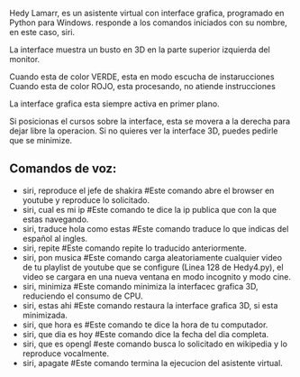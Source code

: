 Hedy Lamarr, es un asistente virtual con interface grafica, programado en Python para Windows.
responde a los comandos iniciados con su nombre, en este caso, siri.

La interface muestra un busto en 3D en la parte superior izquierda del monitor.

Cuando esta de color VERDE, esta en modo escucha de instarucciones
Cuando esta de color ROJO, esta procesando, no atiende instrucciones

La interface grafica esta siempre activa en primer plano.

Si posicionas el cursos sobre la interface, esta se movera a la derecha para dejar libre la operacion.
Si no quieres ver la interface 3D, puedes pedirle que se minimize.

## Comandos de voz:
  - siri, reproduce el jefe de shakira #Este comando abre el browser en youtube y reproduce lo solicitado.
  - siri, cual es mi ip #Este comando te dice la ip publica que con la que estas navegando.
  - siri, traduce hola como estas #Este comando traduce lo que indicas del español al ingles.
  - siri, repite #Este comando repite lo traducido anteriormente.
  - siri, pon musica #Este comando carga aleatoriamente cualquier video de tu playlist de youtube que se configure (Linea 128 de Hedy4.py),
                    el video se cargara en una nueva ventana en modo incognito y modo cine.
  - siri, minimiza #Este comando minimiza la interfacec grafica 3D, reduciendo el consumo de CPU.
  - siri, estas ahi #Este comando restaura la interface grafica 3D, si esta minimizada.
  - siri, que hora es #Este comando te dice la hora de tu computador.
  - siri, que dia es hoy #Este comando dice la fecha del dia completa.
  - siri, que es opengl #este comando busca lo solicitado en wikipedia y lo reproduce vocalmente.
  - siri, apagate #Este comando termina la ejecucion del asistente virtual.
  
